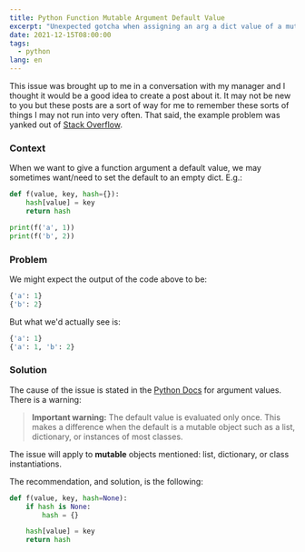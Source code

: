 ```yaml
---
title: Python Function Mutable Argument Default Value
excerpt: "Unexpected gotcha when assigning an arg a dict value of a mutable type."
date: 2021-12-15T08:00:00
tags:
  - python
lang: en
---
```


This issue was brought up to me in a conversation with my manager and I thought
it would be a good idea to create a post about it. It may not be new to you but
these posts are a sort of way for me to remember these sorts of things I may not
run into very often. That said, the example problem was yanked out of
[Stack Overflow](https://stackoverflow.com/a/26320938).


### Context
When we want to give a function argument a default value, we may sometimes want/need
to set the default to an empty dict. E.g.:

```python
def f(value, key, hash={}):
    hash[value] = key
    return hash

print(f('a', 1))
print(f('b', 2))
```


### Problem

We might expect the output of the code above to be:

```python
{'a': 1}
{'b': 2}
```

But what we'd actually see is:
```python
{'a': 1}
{'a': 1, 'b': 2}
```


### Solution

The cause of the issue is stated in the
[Python Docs](https://docs.python.org/3/tutorial/controlflow.html#default-argument-values)
for argument values. There is a warning:

> **Important warning:** The default value is evaluated only once. This makes a
difference when the default is a mutable object such as a list, dictionary, or
instances of most classes.

The issue will apply to **mutable** objects mentioned: list, dictionary, or
class instantiations.

The recommendation, and solution, is the following:

```python
def f(value, key, hash=None):
    if hash is None:
        hash = {}

    hash[value] = key
    return hash
```

